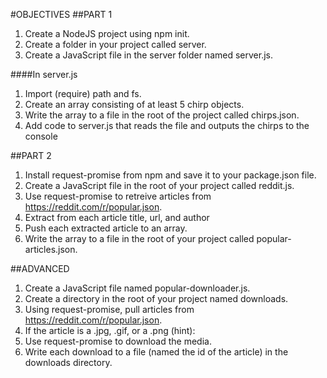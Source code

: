 #OBJECTIVES
##PART 1
1. Create a NodeJS project using npm init.
2. Create a folder in your project called server.
3. Create a JavaScript file in the server folder named server.js.

####In server.js
1. Import (require) path and fs.
2. Create an array consisting of at least 5 chirp objects.
3. Write the array to a file in the root of the project called chirps.json.
4. Add code to server.js that reads the file and outputs the chirps to the console

##PART 2

1. Install request-promise from npm and save it to your package.json file.
2. Create a JavaScript file in the root of your project called reddit.js.
3. Use request-promise to retreive articles from https://reddit.com/r/popular.json.
4. Extract from each article title, url, and author
5. Push each extracted article to an array.
6. Write the array to a file in the root of your project called popular-articles.json.

##ADVANCED
1. Create a JavaScript file named popular-downloader.js.
2. Create a directory in the root of your project named downloads.
3. Using request-promise, pull articles from https://reddit.com/r/popular.json.
4. If the article is a .jpg, .gif, or a .png (hint):
5. Use request-promise to download the media.
6. Write each download to a file (named the id of the article) in the downloads directory.